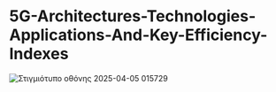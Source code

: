# 5G-Architectures-Technologies-Applications-And-Key-Efficiency-Indexes

![Στιγμιότυπο οθόνης 2025-04-05 015729](https://github.com/user-attachments/assets/f52f0b7f-36ab-4c98-b377-385358dcce90)
